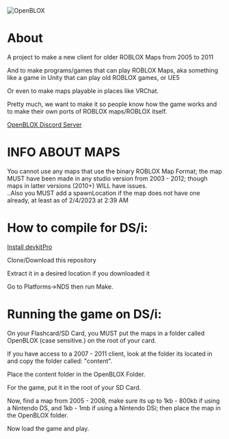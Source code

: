 ![OpenBLOX](https://cdn.discordapp.com/attachments/818207854292369432/1071302355129208923/OpenBLOX.png)
# About
A project to make a new client for older ROBLOX Maps from 2005 to 2011

And to make programs/games that can play ROBLOX Maps, aka something like a game in Unity that can play old ROBLOX games, or UE5

Or even to make maps playable in places like VRChat.

Pretty much, we want to make it so people know how the game works and to make their own ports of ROBLOX maps/ROBLOX itself.

[OpenBLOX Discord Server](https://discord.gg/Wf2bbU5z5J)
 
# INFO ABOUT MAPS
You cannot use any maps that use the binary ROBLOX Map Format; the map MUST have been made in any studio version from 2003 - 2012;
though maps in latter versions (2010+) WILL have issues.\
..Also you MUST add a spawnLocation if the map does not have one already, at least as of 2/4/2023 at 2:39 AM

# How to compile for DS/i:
[Install devkitPro](https://devkitpro.org/wiki/Getting_Started)

Clone/Download this repository

Extract it in a desired location if you downloaded it

Go to Platforms->NDS then run Make.

# Running the game on DS/i:
On your Flashcard/SD Card, you MUST put the maps in a folder called OpenBLOX (case sensitive.) on the root of your card.

If you have access to a 2007 - 2011 client, look at the folder its located in and copy the folder called: "content".

Place the content folder in the OpenBLOX Folder.

For the game, put it in the root of your SD Card.

Now, find a map from 2005 - 2008, make sure its up to 1kb - 800kb if using a Nintendo DS, and 1kb - 1mb if using a Nintendo DSi; then place the map in the OpenBLOX folder.

Now load the game and play.